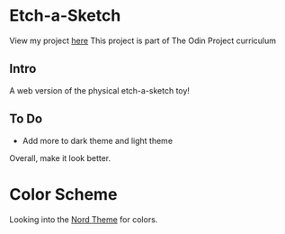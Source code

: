 # Etch-a-Sketch
View my project [here](https://lilwon.github.io/etch-a-sketch/)
This project is part of The Odin Project curriculum

## Intro
A web version of the physical etch-a-sketch toy! 

## To Do
* Add more to dark theme and light theme
 
Overall, make it look better.

# Color Scheme
Looking into the [Nord Theme](https://www.nordtheme.com/#palettes-modularity) for colors.